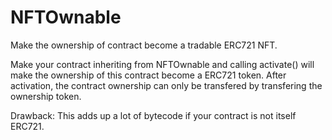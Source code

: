 # NFTOwnable

Make the ownership of contract become a tradable ERC721 NFT.  

Make your contract inheriting from NFTOwnable and calling activate() will make the ownership of this contract become a ERC721 token. After activation, the contract ownership can only be transfered by transfering the ownership token.  

Drawback: This adds up a lot of bytecode if your contract is not itself ERC721.